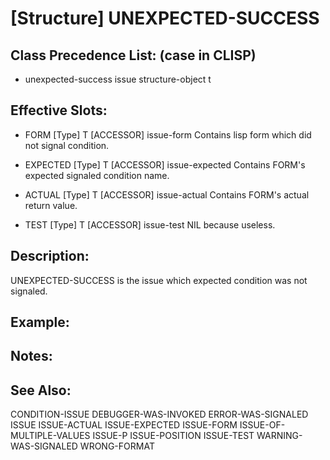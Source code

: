# [Structure] UNEXPECTED-SUCCESS

## Class Precedence List: (case in CLISP)

* unexpected-success issue structure-object t

## Effective Slots:

* FORM [Type] T
[ACCESSOR] issue-form
Contains lisp form which did not signal condition.

* EXPECTED [Type] T
[ACCESSOR] issue-expected
Contains FORM's expected signaled condition name.

* ACTUAL [Type] T
[ACCESSOR] issue-actual
Contains FORM's actual return value.

* TEST [Type] T
[ACCESSOR] issue-test
NIL because useless.

## Description:
UNEXPECTED-SUCCESS is the issue which expected condition was not signaled.

## Example:

## Notes:

## See Also:

CONDITION-ISSUE
DEBUGGER-WAS-INVOKED
ERROR-WAS-SIGNALED
ISSUE
ISSUE-ACTUAL
ISSUE-EXPECTED
ISSUE-FORM
ISSUE-OF-MULTIPLE-VALUES
ISSUE-P
ISSUE-POSITION
ISSUE-TEST
WARNING-WAS-SIGNALED
WRONG-FORMAT


